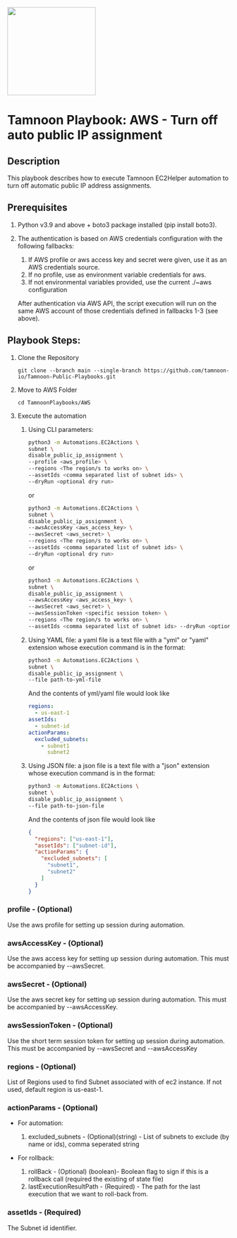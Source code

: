 
[comment]: <> (This is a readonly file, do not edit directly, to change update the subnet_disable_public_ip_assignment_readme_data.json)
<img src='../../../../TamnoonPlaybooks/images/icons/Tamnoon.png' width = '200' />

# Tamnoon Playbook: AWS - Turn off auto public IP assignment
## Description

This playbook describes how to execute Tamnoon EC2Helper automation to turn off automatic public IP address assignments.  
## Prerequisites
1. Python v3.9 and above + boto3 package installed (pip install boto3).  
2. The authentication is based on AWS credentials configuration with the following fallbacks:  
    1. If AWS profile or aws access key and secret were given, use it as an AWS credentials source.  
    2. If no profile, use as environment variable credentials for aws.  
    3. If not environmental variables provided, use the current ./~aws configuration  

    After authentication via AWS API, the script execution will run on the same AWS account of those credentials defined in fallbacks 1-3 (see above).

## Playbook Steps: 


1. Clone the Repository
	``````
	git clone --branch main --single-branch https://github.com/tamnoon-io/Tamnoon-Public-Playbooks.git
	``````

2. Move to AWS Folder
	``````
	cd TamnoonPlaybooks/AWS
	``````

3. Execute the automation

	1. Using CLI parameters:
		``````sh
		python3 -m Automations.EC2Actions \
		subnet \
		disable_public_ip_assignment \
		--profile <aws_profile> \
		--regions <The region/s to works on> \
		--assetIds <comma separated list of subnet ids> \
		--dryRun <optional dry run>
		``````
		or  
		``````sh
		python3 -m Automations.EC2Actions \
		subnet \
		disable_public_ip_assignment \
		--awsAccessKey <aws_access_key> \
		--awsSecret <aws_secret> \
		--regions <The region/s to works on> \
		--assetIds <comma separated list of subnet ids> \
		--dryRun <optional dry run>
		``````
		or  
		``````sh
		python3 -m Automations.EC2Actions \
		subnet \
		disable_public_ip_assignment \
		--awsAccessKey <aws_access_key> \
		--awsSecret <aws_secret> \
		--awsSessionToken <specific session token> \
		--regions <The region/s to works on> \
		--assetIds <comma separated list of subnet ids> --dryRun <optional dry run>
		``````

	2. Using YAML file: a yaml file is a text file with a "yml" or "yaml" extension whose execution command is in the format:
		``````sh
		python3 -m Automations.EC2Actions \
		subnet \
		disable_public_ip_assignment \
		--file path-to-yml-file
		``````
		And the contents of yml/yaml file would look like  
		``````yaml
		regions:
		  - us-east-1
		assetIds:
		  - subnet-id
		actionParams:
		  excluded_subnets:
		    - subnet1
		      subnet2
		
		``````

	2. Using JSON file: a json file is a text file with a "json" extension whose execution command is in the format:
		``````sh
		python3 -m Automations.EC2Actions \
		subnet \
		disable_public_ip_assignment \
		--file path-to-json-file
		``````
		And the contents of json file would look like  
		``````json
		{
		  "regions": ["us-east-1"],
		  "assetIds": ["subnet-id"],
		  "actionParams": {
		    "excluded_subnets": [
		      "subnet1",
		      "subnet2"
		    ]
		  }
		}
		``````
### profile - (Optional)
Use the aws profile for setting up session during automation.
### awsAccessKey - (Optional)
Use the aws access key for setting up session during automation. This must be accompanied by --awsSecret.
### awsSecret - (Optional)
Use the aws secret key for setting up session during automation. This must be accompanied by --awsAccessKey.
### awsSessionToken - (Optional)
Use the short term session token for setting up session during automation. This must be accompanied by --awsSecret and --awsAccessKey
### regions - (Optional)
List of Regions used to find Subnet associated with of ec2 instance. If not used, default region is us-east-1.
### actionParams - (Optional)
- For automation:  
  1. excluded_subnets - (Optional)(string) - List of subnets to exclude (by name or ids), comma seperated string  

- For rollback:
  1. rollBack - (Optional) (boolean)- Boolean flag to sign if this is a rollback call (required the existing of state file)
  2. lastExecutionResultPath - (Required) - The path for the last execution that we want to roll-back from.
### assetIds - (Required)
The Subnet id identifier.
